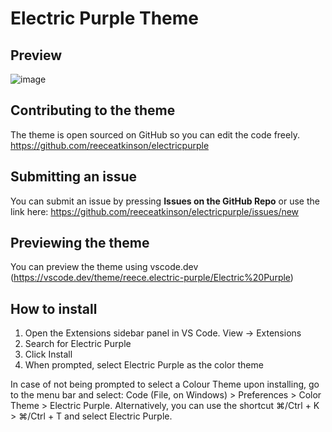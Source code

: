 # Electric Purple Theme

## Preview
![image](https://user-images.githubusercontent.com/78908925/156876957-54af3c90-651c-4bd6-ae3d-3a0a77577b3a.png)

## Contributing to the theme
The theme is open sourced on GitHub so you can edit the code freely. https://github.com/reeceatkinson/electricpurple

## Submitting an issue
You can submit an issue by pressing **Issues on the GitHub Repo** or use the link here: https://github.com/reeceatkinson/electricpurple/issues/new

## Previewing the theme
You can preview the theme using vscode.dev (https://vscode.dev/theme/reece.electric-purple/Electric%20Purple)

## How to install
1. Open the Extensions sidebar panel in VS Code. View → Extensions
2. Search for Electric Purple
3. Click Install
4. When prompted, select Electric Purple as the color theme

In case of not being prompted to select a Colour Theme upon installing, go to the menu bar and select: Code (File, on Windows) > Preferences > Color Theme > Electric Purple. Alternatively, you can use the shortcut ⌘/Ctrl + K > ⌘/Ctrl + T and select Electric Purple.
